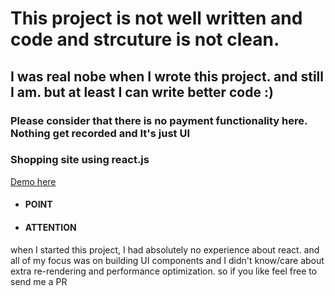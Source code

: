 # This project is not well written and code and strcuture is not clean.

## I was real nobe when I wrote this project. and still I am. but at least I can write better code :)

### Please consider that there is no payment functionality here. Nothing get recorded and It's just UI

<h3> Shopping site using react.js  </h3>

<a href="https://stickershop-by-me.netlify.com"> Demo here</a>

<ul>
    <li> <h4>POINT </li>
</ul>

<ul>
    <li> <h4>ATTENTION </li>
</ul> 
 when I started this project, I had absolutely no experience about react. and all of my focus was on building UI components and I didn't know/care about extra re-rendering and performance optimization. so if you like feel free to send me a PR
